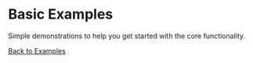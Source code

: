 # Basic Examples

Simple demonstrations to help you get started with the core functionality.

[Back to Examples](/examples)

